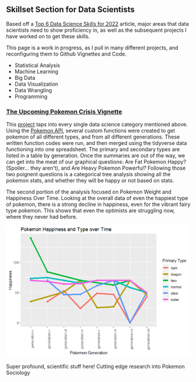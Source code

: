 ## Skillset Section for Data Scientists
Based off a [Top 6 Data Science Skills for 2022](https://www.simplilearn.com/what-skills-do-i-need-to-become-a-data-scientist-article) article, major areas that data scientists need to show proficiency in, as well as the subsequent projects I have worked on to get these skills.

This page is a work in progress, as I pull in many different projects, and reconfiguring them to Github Vignettes and Code.

- Statistical Analysis
- Machine Learning
- Big Data
- Data Visualization
- Data Wrangling
- Programming

### [The Upcoming Pokemon Crisis Vignette](https://agrichick45.github.io/ST558Project1/)
This [project](https://agrichick45.github.io/ST558Project1/) taps into every single data science category mentioned above. Using the [Pokemon API](https://pokeapi.co/), several custom functions were created to get pokemon of all different types, and from all different generations. These written function codes were run, and then merged using the tidyverse data functioning into one spreadsheet. The primary and secondary types are listed in a table by generation. Once the summaries are out of the way, we can get into the meat of our graphical questions: Are Fat Pokemon Happy? (Spoiler... they aren't), and Are Heavy Pokemon Powerful? Following those two poignent questions is a categorical tree analysis showing all the pokemon stats, and whether they will be happy or not based on stats.

The second portion of the analysis focused on Pokemon Weight and Happiness Over Time. Looking at the overall data of even the happiest type of pokemon, there is a strong decline in happiness, even for the vibrant fairy type pokemon. This shows that even the optimists are struggling now, where they never had before.

![](images/pokemonHappiness.png)

Super profound, scientific stuff here! Cutting edge research into Pokemon Sociology
